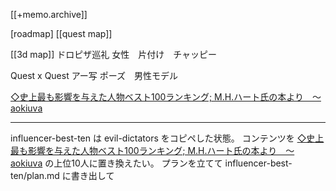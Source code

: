 [[+memo.archive]]



[roadmap]
[[quest map]]

[[3d map]]
ドロピザ巡礼
女性　片付け　チャッピー

Quest x Quest
アー写
ポーズ　男性モデル


[◇史上最も影響を与えた人物ベスト100ランキング; M.H.ハート氏の本より　～aokiuva](https://www.aokiuva.com/b100influpers.html)

---

influencer-best-ten は evil-dictators をコピペした状態。
コンテンツを [◇史上最も影響を与えた人物ベスト100ランキング; M.H.ハート氏の本より　～aokiuva](https://www.aokiuva.com/b100influpers.html) の上位10人に置き換えたい。
プランを立てて influencer-best-ten/plan.md に書き出して